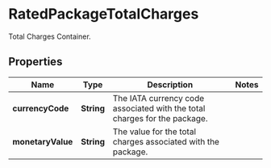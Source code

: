 

# RatedPackageTotalCharges

Total Charges Container.

## Properties

| Name | Type | Description | Notes |
|------------ | ------------- | ------------- | -------------|
|**currencyCode** | **String** | The IATA currency code associated with the total charges for the package. |  |
|**monetaryValue** | **String** | The value for the total charges associated with the package. |  |



